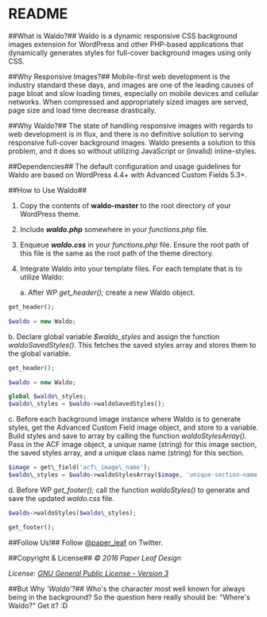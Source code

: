 # README #

##What is Waldo?##
Waldo is a dynamic responsive CSS background images extension for WordPress and other PHP-based applications that dynamically generates styles for full-cover background images using only CSS.

##Why Responsive Images?##
Mobile-first web development is the industry standard these days, and images are one of the leading causes of page bloat and slow loading times, especially on mobile devices and cellular networks. When compressed and appropriately sized images are served, page size and load time decrease drastically.

##Why Waldo?##
The state of handling responsive images with regards to web development is in flux, and there is no definitive solution to serving responsive full-cover background images. Waldo presents a solution to this problem, and it does so without utilizing JavaScript or (invalid) inline-styles.

##Dependencies##
The default configuration and usage guidelines for Waldo are based on WordPress 4.4+ with Advanced Custom Fields 5.3+.

##How to Use Waldo##
1. Copy the contents of **waldo-master** to the root directory of your WordPress theme.
2. Include ***waldo.php*** somewhere in your *functions.php* file.
3. Enqueue ***waldo.css*** in your *functions.php* file. Ensure the root path of this file is the same as the root path of the theme directory.
4. Integrate Waldo into your template files. For each template that is to utilize Waldo:

   a. After WP *get\_header();* create a new Waldo object.

```php
get_header();

$waldo = new Waldo;
```

   b. Declare global variable *$waldo\_styles* and assign the function *waldoSavedStyles()*. This fetches the saved styles array and stores them to the global variable.

```php
get_header();

$waldo = new Waldo;

global $waldo\_styles;
$waldo\_styles = $waldo->waldoSavedStyles();
```

   c. Before each background image instance where Waldo is to generate styles, get the Advanced Custom Field image object, and store to a variable. Build styles and save to array by calling the function *waldoStylesArray()*. Pass in the ACF image object, a unique name (string) for this image section, the saved styles array, and a unique class name (string) for this section.

```php
$image = get\_field('acf\_image\_name');
$waldo\_styles = $waldo->waldoStylesArray($image, 'unique-section-name', $waldo\_styles, 'unique-section-class-name');
```

   d. Before WP *get\_footer();* call the function *waldoStyles()* to generate and save the updated *waldo.css* file.

```php
$waldo->waldoStyles($waldo\_styles);

get_footer();
```

##Follow Us!##
Follow [@paper_leaf](https://twitter.com/paper_leaf) on Twitter.

##Copyright & License##
*© 2016 Paper Leaf Design*

*License: [GNU General Public License - Version 3](https://github.com/paper-leaf/waldo/blob/LICENSE.txt)*

##But Why *'Waldo'*?##
Who's the character most well known for always being in the background? So the question here really should be: "Where's Waldo?" Get it? :D
